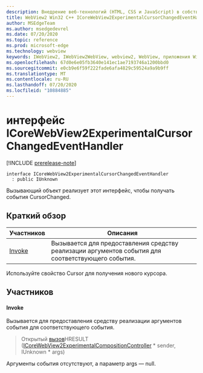```yaml
---
description: Внедрение веб-технологий (HTML, CSS и JavaScript) в собственные приложения с помощью элемента управления Microsoft Edge WebView2
title: WebView2 Win32 C++ ICoreWebView2ExperimentalCursorChangedEventHandler
author: MSEdgeTeam
ms.author: msedgedevrel
ms.date: 07/20/2020
ms.topic: reference
ms.prod: microsoft-edge
ms.technology: webview
keywords: IWebView2, IWebView2WebView, webview2, WebView, приложения Win32, Win32, EDGE, ICoreWebView2, ICoreWebView2Controller, управление браузером, EDGE HTML, ICoreWebView2ExperimentalCursorChangedEventHandler
ms.openlocfilehash: 67d0e6e05fb3640e141ec1ae7193746a1200bbd0
ms.sourcegitcommit: e0cb9e6f59f222fade6afa4829c59524a9a9b9ff
ms.translationtype: MT
ms.contentlocale: ru-RU
ms.lasthandoff: 07/20/2020
ms.locfileid: "10884885"
---
```

# интерфейс ICoreWebView2ExperimentalCursorChangedEventHandler 

[!INCLUDE [prerelease-note](../../includes/prerelease-note.md)]

```
interface ICoreWebView2ExperimentalCursorChangedEventHandler
  : public IUnknown
```

Вызывающий объект реализует этот интерфейс, чтобы получать события CursorChanged.

## Краткий обзор

 Участников                        | Описания
--------------------------------|---------------------------------------------
[Invoke](#invoke) | Вызывается для предоставления средству реализации аргументов события для соответствующего события.

Используйте свойство Cursor для получения нового курсора.

## Участников

#### Invoke 

Вызывается для предоставления средству реализации аргументов события для соответствующего события.

> Открытый [вызов](#invoke)HRESULT ([ICoreWebView2ExperimentalCompositionController](icorewebview2experimentalcompositioncontroller.md) * sender, IUnknown * args)

Аргументы события отсутствуют, а параметр args — null.

